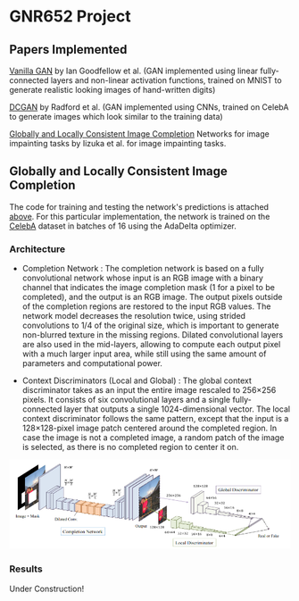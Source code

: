 # GNR652 Project

## Papers Implemented

[Vanilla GAN](https://arxiv.org/abs/1406.2661) by Ian Goodfellow et al. (GAN implemented using linear fully-connected layers and non-linear activation functions, trained on MNIST to generate realistic looking images of hand-written digits)

[DCGAN](https://arxiv.org/abs/1511.06434) by Radford et al. (GAN implemented using CNNs, trained on CelebA to generate images which look similar to the training data) 

[Globally and Locally Consistent Image Completion](https://www.google.com/url?sa=t&rct=j&q=&esrc=s&source=web&cd=2&ved=2ahUKEwj8k9a35bXoAhUHX30KHW45Cq8QFjABegQIAxAB&url=http%3A%2F%2Fiizuka.cs.tsukuba.ac.jp%2Fprojects%2Fcompletion%2Fdata%2Fcompletion_sig2017.pdf&usg=AOvVaw21w-Qaj87fQjmeZUCke83X) Networks for image impainting tasks by Iizuka et al. for image impainting tasks.

## Globally and Locally Consistent Image Completion

The code for training and testing the network's predictions is attached [above](). For this particular implementation, the network is trained on the [CelebA](http://mmlab.ie.cuhk.edu.hk/projects/CelebA.html) dataset in batches of 16 using the AdaDelta optimizer. 

### Architecture

* Completion Network : The completion network is based on a fully convolutional network whose input is an RGB image with a binary channel that indicates the image completion mask (1 for a pixel to be completed), and the output is an RGB image. The output pixels outside of the completion regions are restored to the input RGB values. The network model decreases the resolution twice, using strided convolutions to 1/4 of the original size, which is important to generate non-blurred texture in the missing regions. Dilated convolutional layers are also used in the mid-layers, allowing to compute each output pixel with a much larger input area, while still using the same amount of parameters and computational power.

* Context Discriminators (Local and Global) : The global context discriminator takes as an input the entire image rescaled to 256×256 pixels. It consists of six convolutional layers and a single fully-connected layer that outputs a single 1024-dimensional vector. The local context discriminator follows the same pattern, except that the input is a 128×128-pixel image patch centered around the completed region. In case the image is not a completed image, a random patch of the image is selected, as there is no completed region to center it on.

![Overview of the architecture for image completion learning](https://github.com/janeelpatel/GNR652_Project/blob/master/glcic_arch.png)

### Results

Under Construction!
